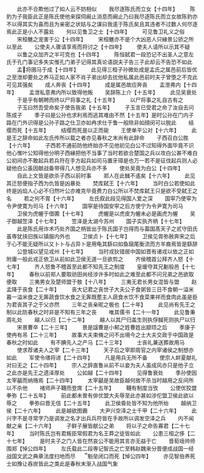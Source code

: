 <!-- { "loadSidebar": true } -->
　　此亦不合欺他过了如人云不妨相似
　　我尽逐陈氏而立女【十四年】
　　陈豹为子我臣此正是陈氏使他来探伺阚止消息而阚止乃曰我尽逐陈氏而立女故陈豹亦不以得其实为喜而且为亲密之状姑与之谋曰我逺于陈氏矣且其违者不过数人何尽逐焉此正是小人不露处
　　何以见鲁卫之士【十四年】
　　可见鲁卫礼义之俗
　　宋桓魋之宠害于公【十四年】
　　宋桓魋亦不是个大凶恶人只縁景公骄之所以至此
　　公使夫人骤请享焉而将讨之【十四年】
　　使夫人请所以示其不疑
　　以鲁之众加齐之半可克也【十四年】
　　陈恒弑君一段恐记不出圣人之意左氏于孔门事记多失实惟孔门弟子记得其真论语説夫子告三子此却云不告恐不如此
　　孟将圉马于成【十四年】
　　此见得三桓子孙微处成是孟氏之属邑前后皆优之至泄却要处之养马正如人家不肖子弟出却去扰他私属此邑前时夫子曾堕之不克此可见其强矣
　　成人奔丧【十四年】
　　成是属邑故应奔丧
　　孟泄弗内【十四年】
　　孟泄私意弗内所以致得他叛
　　吴辞陈上介【十五年】
　　此见吴衰处
　　于是乎有朝聘而终以尸将事之礼【十五年】
　　以尸将事之礼自古有之
　　子玉曰然吾受命矣子使告我弟【十五年】
　　子玉言已受君之命了汝自去问陈成子
　　季子曰是公孙也求利焉而逃其难由不然【十五年】是时公孙在门内子路在门外识得是公孙子路之仕卫亦如冉求仕于鲁一般除非如顔闵可以脱此
　　结缨而死【十五年】
　　结缨而死是以正而毙
　　王使单平公对【十六年】
　　此是王之辞命如此左氏传所以载之者亦见春秋之末尚有此辞命
　　子西召白公胜【十六年】
　　子西若不通前防他终始亦不见他初见白公不过知得外面毕竟不识他心惟叶公知得他分明子西縁把他不当事了当时若欲合楚国之兵以攻白公甚不难白公初间亦不敢起兵若兵符在手方起兵如司马置牙璋是也万一若不是征伐起兵则人必疑他白公虽因献战备带得几人想见兵亦不多
　　使处吴竟为白公【十四年】
　　自此上文皆是欲杀子西以前时事
　　郑人在此雠不逺矣【十六年】
　　此见其迁怒便指子西为仇皆是凶暴处
　　焚库弑王【十六年】
　　当时白公若使如此终是凶焰人心必不归然叶公亦难克毕竟费力白公所以不焚库弑王只是欲不受弑王之名
　　若之何不胄【十六年】
　　左氏叙此段见得国人爱之深
　　国寜乃使寜为令尹使寛为司马【十六年】
　　国寜是待国安寜之后方使宁为令尹寛为司马
　　卫侯为虎幄于借圃【十七年】
　　虎幄是以虎皮为幄未必是画虎为幄
　　吴子御越笠泽【十七年】
　　笠泽是太湖今苏州
　　国子实执齐柄【十七年】
　　此是陈氏用诈术巧处齐国之柄皆出于陈氏国子岂得而与葢国髙天子之贰守田氏虽専犹挟旧族以镇服内外也
　　卫侯贞卜【十七年】
　　卫侯见胥弥赦奔宋之后于心不能无疑所以又卜卜与占异卜是用龟其繇曰如鱼竀尾衡流而方羊裔焉皆是繇辞
　　公登城以望见戎州【十七年】
　　当时戎狄错居中国如晋有诸戎以依之正如附庸一般此戎正依卫从前如此卫侯无道一旦欲剪之
　　齐侯稽首公拜齐人怒【十七年】
　　齐人怒鲁不稽首至此都不知先王之制度
　　皇瑗夺其兄劖般邑【十七年】
　　春秋以前郑人要取祊田尚经涉许多时如此之难至此都不问兄弟之邑欲取便取
　　三夷男女及楚师盟于敖【十八年】
　　三夷无君长男女混皆与盟
　　赵孟降于丧食【二十年】
　　丧大记君之丧世子大夫公子食粥皆三日不食朝一溢米暮一溢米食之无筭蔬食饮水食之无筭既塟主人蔬食水饮不食菜果祥而食肉此虽是臣为君丧其子之于父亦然
　　三年之丧亲昵之极也【二十年】
　　此见尚有先王之制以此防春秋之时非是不知有三年之丧
　　唯其儒书【二十一年】
　　此见鲁秉周礼处
　　越人以归【二十二年】
　　越人以其尸归盖生则执俘馘死则执尸以归
　　宋景曹卒【二十三年】
　　景是諡曹是小邾之姓曹姓出颛顼之后
　　季康子使冉有吊【二十三年】
　　故事大夫束脩之问不出境今之士大夫交政于中国政是春秋之时如此
　　有不腆先人之产马【二十三年】
　　士丧礼兼送葬故用马
　　使求荐诸夫人之宰【二十三年】
　　天子后之宰即周官之内宰诸侯之制想亦如此
　　军使令缮将进【二十四年】
　　凡是用兵无所不备
　　使宗人衅夏献礼对曰无之【二十四年】
　　宗人之辞直鲁从前不以妾为夫人虽成风亦只是他子立之此亦是先王之遗泽厚处
　　公如越【二十四年】
　　见得鲁衰处
　　季孙使因太宰嚭而纳赂焉【二十四年】
　　太宰嚭是吴故臣越何故不杀当时越用之反间所以不杀他
　　禇师声子韈而登席【二十五年】
　　韈有制度当攷
　　公使优狡盟拳弥【二十五年】
　　前此都未曽有俳优盟大夫辱至此亦甚如涉佗盟卫侯此欲以辱之
　　拳弥曰晋无信【二十五年】
　　此卫侯昏处皆不知为他所绐
　　越纳卫侯【二十六年】
　　此是越欲图霸
　　大尹兴空泽之士千甲【二十六年】
　　此兴字不是寻常字乃是调发之名才出兵兵符皆在手故所以调发空泽之兵
　　内不闻献之亲【二十六年】
　　子鲜子展皆献公之弟
　　将以子之命告寡君【二十七年】
　　当时陈氏岂有君叛臣常假君为名王莽之徒皆如此
　　公患三桓之侈【二十七年】
　　是时夫子之门人皆在然哀公不能用其言亦无益于亡
　　晋荀瑶帅师围郑【悼公四年】
　　左氏载此二段専记智氏之亡至韩赵魏来分晋便成战国一经战国文武之典章法度扫地而尽
　　魁垒闭口而死【悼公四年】
　　亦见智伯养死士如豫让吞炭皆此之类此是春秋末渐入战国气象



